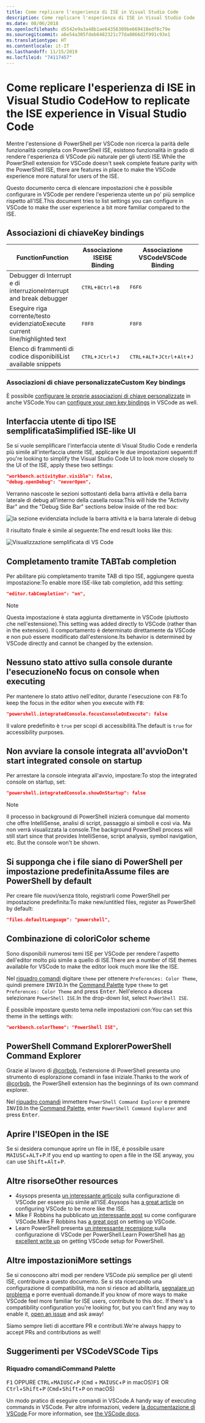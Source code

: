 ```yaml
---
title: Come replicare l'esperienza di ISE in Visual Studio Code
description: Come replicare l'esperienza di ISE in Visual Studio Code
ms.date: 08/06/2018
ms.openlocfilehash: d5542e9a3a48b1ae64356309be669418edf6c79e
ms.sourcegitcommit: a6e54a305fdeb6482321c77da8066d2f991c93e1
ms.translationtype: HT
ms.contentlocale: it-IT
ms.lasthandoff: 11/15/2019
ms.locfileid: "74117457"
---
```

# <a name="how-to-replicate-the-ise-experience-in-visual-studio-code"></a><span data-ttu-id="816fe-103">Come replicare l'esperienza di ISE in Visual Studio Code</span><span class="sxs-lookup"><span data-stu-id="816fe-103">How to replicate the ISE experience in Visual Studio Code</span></span>

<span data-ttu-id="816fe-104">Mentre l'estensione di PowerShell per VSCode non ricerca la parità delle funzionalità completa con PowerShell ISE, esistono funzionalità in grado di rendere l'esperienza di VSCode più naturale per gli utenti ISE.</span><span class="sxs-lookup"><span data-stu-id="816fe-104">While the PowerShell extension for VSCode doesn't seek complete feature parity with the PowerShell ISE, there are features in place to make the VSCode experience more natural for users of the ISE.</span></span>

<span data-ttu-id="816fe-105">Questo documento cerca di elencare impostazioni che è possibile configurare in VSCode per rendere l'esperienza utente un po' più semplice rispetto all'ISE.</span><span class="sxs-lookup"><span data-stu-id="816fe-105">This document tries to list settings you can configure in VSCode to make the user experience a bit more familiar compared to the ISE.</span></span>

## <a name="key-bindings"></a><span data-ttu-id="816fe-106">Associazioni di chiave</span><span class="sxs-lookup"><span data-stu-id="816fe-106">Key bindings</span></span>

| <span data-ttu-id="816fe-107">Function</span><span class="sxs-lookup"><span data-stu-id="816fe-107">Function</span></span>                              | <span data-ttu-id="816fe-108">Associazione ISE</span><span class="sxs-lookup"><span data-stu-id="816fe-108">ISE Binding</span></span>                  | <span data-ttu-id="816fe-109">Associazione VSCode</span><span class="sxs-lookup"><span data-stu-id="816fe-109">VSCode Binding</span></span>                              |
| ----------------                      | -----------                  | --------------                              |
| <span data-ttu-id="816fe-110">Debugger di Interrupt e di interruzione</span><span class="sxs-lookup"><span data-stu-id="816fe-110">Interrupt and break debugger</span></span>          | <span data-ttu-id="816fe-111"><kbd>CTRL</kbd>+<kbd>B</kbd></span><span class="sxs-lookup"><span data-stu-id="816fe-111"><kbd>Ctrl</kbd>+<kbd>B</kbd></span></span> | <span data-ttu-id="816fe-112"><kbd>F6</kbd></span><span class="sxs-lookup"><span data-stu-id="816fe-112"><kbd>F6</kbd></span></span>                               |
| <span data-ttu-id="816fe-113">Eseguire riga corrente/testo evidenziato</span><span class="sxs-lookup"><span data-stu-id="816fe-113">Execute current line/highlighted text</span></span> | <span data-ttu-id="816fe-114"><kbd>F8</kbd></span><span class="sxs-lookup"><span data-stu-id="816fe-114"><kbd>F8</kbd></span></span>                | <span data-ttu-id="816fe-115"><kbd>F8</kbd></span><span class="sxs-lookup"><span data-stu-id="816fe-115"><kbd>F8</kbd></span></span>                               |
| <span data-ttu-id="816fe-116">Elenco di frammenti di codice disponibili</span><span class="sxs-lookup"><span data-stu-id="816fe-116">List available snippets</span></span>               | <span data-ttu-id="816fe-117"><kbd>CTRL</kbd>+<kbd>J</kbd></span><span class="sxs-lookup"><span data-stu-id="816fe-117"><kbd>Ctrl</kbd>+<kbd>J</kbd></span></span> | <span data-ttu-id="816fe-118"><kbd>CTRL</kbd>+<kbd>ALT</kbd>+<kbd>J</kbd></span><span class="sxs-lookup"><span data-stu-id="816fe-118"><kbd>Ctrl</kbd>+<kbd>Alt</kbd>+<kbd>J</kbd></span></span> |

### <a name="custom-key-bindings"></a><span data-ttu-id="816fe-119">Associazioni di chiave personalizzate</span><span class="sxs-lookup"><span data-stu-id="816fe-119">Custom Key bindings</span></span>

<span data-ttu-id="816fe-120">È possibile [configurare le proprie associazioni di chiave personalizzate](https://code.visualstudio.com/docs/getstarted/keybindings#_custom-keybindings-for-refactorings) in anche VSCode.</span><span class="sxs-lookup"><span data-stu-id="816fe-120">You can [configure your own key bindings](https://code.visualstudio.com/docs/getstarted/keybindings#_custom-keybindings-for-refactorings) in VSCode as well.</span></span>

## <a name="simplified-ise-like-ui"></a><span data-ttu-id="816fe-121">Interfaccia utente di tipo ISE semplificata</span><span class="sxs-lookup"><span data-stu-id="816fe-121">Simplified ISE-like UI</span></span>

<span data-ttu-id="816fe-122">Se si vuole semplificare l'interfaccia utente di Visual Studio Code e renderla più simile all'interfaccia utente ISE, applicare le due impostazioni seguenti:</span><span class="sxs-lookup"><span data-stu-id="816fe-122">If you're looking to simplify the Visual Studio Code UI to look more closely to the UI of the ISE, apply these two settings:</span></span>

```json
"workbench.activityBar.visible": false,
"debug.openDebug": "neverOpen",
```

<span data-ttu-id="816fe-123">Verranno nascoste le sezioni sottostanti della barra attività e della barra laterale di debug all'interno della casella rossa:</span><span class="sxs-lookup"><span data-stu-id="816fe-123">This will hide the "Activity Bar" and the "Debug Side Bar" sections below inside of the red box:</span></span>

![la sezione evidenziata include la barra attività e la barra laterale di debug](images/How-To-Replicate-the-ISE-Experience-In-VSCode/1-highlighted-sidebar.png)

<span data-ttu-id="816fe-125">Il risultato finale è simile al seguente:</span><span class="sxs-lookup"><span data-stu-id="816fe-125">The end result looks like this:</span></span>

![Visualizzazione semplificata di VS Code](images/How-To-Replicate-the-ISE-Experience-In-VSCode/2-simplified-ui.png)

## <a name="tab-completion"></a><span data-ttu-id="816fe-127">Completamento tramite TAB</span><span class="sxs-lookup"><span data-stu-id="816fe-127">Tab completion</span></span>

<span data-ttu-id="816fe-128">Per abilitare più completamento tramite TAB di tipo ISE, aggiungere questa impostazione:</span><span class="sxs-lookup"><span data-stu-id="816fe-128">To enable more ISE-like tab completion, add this setting:</span></span>

```json
"editor.tabCompletion": "on",
```

> [!NOTE]
> <span data-ttu-id="816fe-129">Questa impostazione è stata aggiunta direttamente in VSCode (piuttosto che nell'estensione).</span><span class="sxs-lookup"><span data-stu-id="816fe-129">This setting was added directly to VSCode (rather than in the extension).</span></span> <span data-ttu-id="816fe-130">Il comportamento è determinato direttamente da VSCode e non può essere modificato dall'estensione.</span><span class="sxs-lookup"><span data-stu-id="816fe-130">Its behavior is determined by VSCode directly and cannot be changed by the extension.</span></span>

## <a name="no-focus-on-console-when-executing"></a><span data-ttu-id="816fe-131">Nessuno stato attivo sulla console durante l'esecuzione</span><span class="sxs-lookup"><span data-stu-id="816fe-131">No focus on console when executing</span></span>

<span data-ttu-id="816fe-132">Per mantenere lo stato attivo nell'editor, durante l'esecuzione con <kbd>F8</kbd>:</span><span class="sxs-lookup"><span data-stu-id="816fe-132">To keep the focus in the editor when you execute with <kbd>F8</kbd>:</span></span>

```json
"powershell.integratedConsole.focusConsoleOnExecute": false
```

<span data-ttu-id="816fe-133">Il valore predefinito è `true` per scopi di accessibilità.</span><span class="sxs-lookup"><span data-stu-id="816fe-133">The default is `true` for accessibility purposes.</span></span>

## <a name="dont-start-integrated-console-on-startup"></a><span data-ttu-id="816fe-134">Non avviare la console integrata all'avvio</span><span class="sxs-lookup"><span data-stu-id="816fe-134">Don't start integrated console on startup</span></span>

<span data-ttu-id="816fe-135">Per arrestare la console integrata all'avvio, impostare:</span><span class="sxs-lookup"><span data-stu-id="816fe-135">To stop the integrated console on startup, set:</span></span>

```json
"powershell.integratedConsole.showOnStartup": false
```

> [!NOTE]
> <span data-ttu-id="816fe-136">Il processo in background di PowerShell inizierà comunque dal momento che offre IntelliSense, analisi di script, passaggio ai simboli e così via. Ma non verrà visualizzata la console.</span><span class="sxs-lookup"><span data-stu-id="816fe-136">The background PowerShell process will still start since that provides IntelliSense, script analysis, symbol navigation, etc. But the console won't be shown.</span></span>

## <a name="assume-files-are-powershell-by-default"></a><span data-ttu-id="816fe-137">Si supponga che i file siano di PowerShell per impostazione predefinita</span><span class="sxs-lookup"><span data-stu-id="816fe-137">Assume files are PowerShell by default</span></span>

<span data-ttu-id="816fe-138">Per creare file nuovi/senza titolo, registrarli come PowerShell per impostazione predefinita:</span><span class="sxs-lookup"><span data-stu-id="816fe-138">To make new/untitled files, register as PowerShell by default:</span></span>

```json
"files.defaultLanguage": "powershell",
```

## <a name="color-scheme"></a><span data-ttu-id="816fe-139">Combinazione di colori</span><span class="sxs-lookup"><span data-stu-id="816fe-139">Color scheme</span></span>

<span data-ttu-id="816fe-140">Sono disponibili numerosi temi ISE per VSCode per rendere l'aspetto dell'editor molto più simile a quello di ISE.</span><span class="sxs-lookup"><span data-stu-id="816fe-140">There are a number of ISE themes available for VSCode to make the editor look much more like the ISE.</span></span>

<span data-ttu-id="816fe-141">Nel [riquadro comandi] digitare `theme` per ottenere `Preferences: Color Theme`, quindi premere <kbd>INVIO</kbd>.</span><span class="sxs-lookup"><span data-stu-id="816fe-141">In the [Command Palette] type `theme` to get `Preferences: Color Theme` and press <kbd>Enter</kbd>.</span></span>
<span data-ttu-id="816fe-142">Nell'elenco a discesa selezionare `PowerShell ISE`.</span><span class="sxs-lookup"><span data-stu-id="816fe-142">In the drop-down list, select `PowerShell ISE`.</span></span>

<span data-ttu-id="816fe-143">È possibile impostare questo tema nelle impostazioni con:</span><span class="sxs-lookup"><span data-stu-id="816fe-143">You can set this theme in the settings with:</span></span>

```json
"workbench.colorTheme": "PowerShell ISE",
```

## <a name="powershell-command-explorer"></a><span data-ttu-id="816fe-144">PowerShell Command Explorer</span><span class="sxs-lookup"><span data-stu-id="816fe-144">PowerShell Command Explorer</span></span>

<span data-ttu-id="816fe-145">Grazie al lavoro di [@corbob](https://github.com/corbob), l'estensione di PowerShell presenta uno strumento di esplorazione comandi in fase iniziale.</span><span class="sxs-lookup"><span data-stu-id="816fe-145">Thanks to the work of [@corbob](https://github.com/corbob), the PowerShell extension has the beginnings of its own command explorer.</span></span>

<span data-ttu-id="816fe-146">Nel [riquadro comandi] immettere `PowerShell Command Explorer` e premere <kbd>INVIO</kbd>.</span><span class="sxs-lookup"><span data-stu-id="816fe-146">In the [Command Palette], enter `PowerShell Command Explorer` and press <kbd>Enter</kbd>.</span></span>

## <a name="open-in-the-ise"></a><span data-ttu-id="816fe-147">Aprire l'ISE</span><span class="sxs-lookup"><span data-stu-id="816fe-147">Open in the ISE</span></span>

<span data-ttu-id="816fe-148">Se si desidera comunque aprire un file in ISE, è possibile usare <kbd>MAIUSC</kbd>+<kbd>ALT</kbd>+<kbd>P</kbd>.</span><span class="sxs-lookup"><span data-stu-id="816fe-148">If you end up wanting to open a file in the ISE anyway, you can use <kbd>Shift</kbd>+<kbd>Alt</kbd>+<kbd>P</kbd>.</span></span>

## <a name="other-resources"></a><span data-ttu-id="816fe-149">Altre risorse</span><span class="sxs-lookup"><span data-stu-id="816fe-149">Other resources</span></span>

- <span data-ttu-id="816fe-150">4sysops presenta [un interessante articolo](https://4sysops.com/archives/make-visual-studio-code-look-and-behave-like-powershell-ise/) sulla configurazione di VSCode per essere più simile all'ISE.</span><span class="sxs-lookup"><span data-stu-id="816fe-150">4sysops has [a great article](https://4sysops.com/archives/make-visual-studio-code-look-and-behave-like-powershell-ise/) on configuring VSCode to be more like the ISE.</span></span>
- <span data-ttu-id="816fe-151">Mike F Robbins ha pubblicato [un interessante post](https://mikefrobbins.com/2017/08/24/how-to-install-visual-studio-code-and-configure-it-as-a-replacement-for-the-powershell-ise/) su come configurare VSCode.</span><span class="sxs-lookup"><span data-stu-id="816fe-151">Mike F Robbins has [a great post](https://mikefrobbins.com/2017/08/24/how-to-install-visual-studio-code-and-configure-it-as-a-replacement-for-the-powershell-ise/) on setting up VSCode.</span></span>
- <span data-ttu-id="816fe-152">Learn PowerShell presenta [un interessante recensione ](https://www.learnpwsh.com/setup-vs-code-for-powershell/) sulla configurazione di VSCode per PowerShell.</span><span class="sxs-lookup"><span data-stu-id="816fe-152">Learn PowerShell has [an excellent write up](https://www.learnpwsh.com/setup-vs-code-for-powershell/) on getting VSCode setup for PowerShell.</span></span>

## <a name="more-settings"></a><span data-ttu-id="816fe-153">Altre impostazioni</span><span class="sxs-lookup"><span data-stu-id="816fe-153">More settings</span></span>

<span data-ttu-id="816fe-154">Se si conoscono altri modi per rendere VSCode più semplice per gli utenti ISE, contribuire a questo documento. Se si sta ricercando una configurazione di compatibilità, ma non si riesce ad abilitarla, [segnalare un problema](https://github.com/PowerShell/vscode-powershell/issues/new/choose) e porre eventuali domande.</span><span class="sxs-lookup"><span data-stu-id="816fe-154">If you know of more ways to make VSCode feel more familiar for ISE users, contribute to this doc. If there's a compatibility configuration you're looking for, but you can't find any way to enable it, [open an issue](https://github.com/PowerShell/vscode-powershell/issues/new/choose) and ask away!</span></span>

<span data-ttu-id="816fe-155">Siamo sempre lieti di accettare PR e contributi.</span><span class="sxs-lookup"><span data-stu-id="816fe-155">We're always happy to accept PRs and contributions as well!</span></span>

## <a name="vscode-tips"></a><span data-ttu-id="816fe-156">Suggerimenti per VSCode</span><span class="sxs-lookup"><span data-stu-id="816fe-156">VSCode Tips</span></span>

### <a name="command-palette"></a><span data-ttu-id="816fe-157">Riquadro comandi</span><span class="sxs-lookup"><span data-stu-id="816fe-157">Command Palette</span></span>

<span data-ttu-id="816fe-158"><kbd>F1</kbd> OPPURE <kbd>CTRL</kbd>+<kbd>MAIUSC</kbd>+<kbd>P</kbd> (<kbd>Cmd</kbd> + <kbd>MAIUSC</kbd>+<kbd>P</kbd> in macOS)</span><span class="sxs-lookup"><span data-stu-id="816fe-158"><kbd>F1</kbd> OR <kbd>Ctrl</kbd>+<kbd>Shift</kbd>+<kbd>P</kbd> (<kbd>Cmd</kbd>+<kbd>Shift</kbd>+<kbd>P</kbd> on macOS)</span></span>

<span data-ttu-id="816fe-159">Un modo pratico di eseguire comandi in VSCode.</span><span class="sxs-lookup"><span data-stu-id="816fe-159">A handy way of executing commands in VSCode.</span></span>
<span data-ttu-id="816fe-160">Per altre informazioni, vedere [la documentazione di VSCode](https://code.visualstudio.com/docs/getstarted/userinterface#_command-palette).</span><span class="sxs-lookup"><span data-stu-id="816fe-160">For more information, see [the VSCode docs](https://code.visualstudio.com/docs/getstarted/userinterface#_command-palette).</span></span>

[Riquadro comandi]: #command-palette
[Command Palette]: #command-palette
